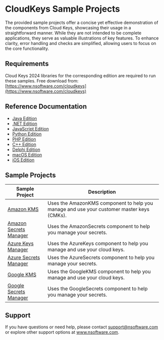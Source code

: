 # CloudKeys Sample Projects
The provided sample projects offer a concise yet effective demonstration of the components from Cloud Keys, showcasing their usage in a straightforward manner. While they are not intended to be complete applications, they serve as valuable illustrations of key features. To enhance clarity, error handling and checks are simplified, allowing users to focus on the core functionality.

## Requirements
Cloud Keys 2024 libraries for the corresponding edition are required to run these samples.  Free download from: [https://www.nsoftware.com/cloudkeys](https://www.nsoftware.com/cloudkeys)

## Reference Documentation
* [Java Edition](https://cdn.nsoftware.com/help/EKJ/java/)
* [.NET Edition](https://cdn.nsoftware.com/help/EKJ/cs/)
* [JavaScript Edition](https://cdn.nsoftware.com/help/EKJ/js/)
* [Python Edition](https://cdn.nsoftware.com/help/EKJ/py/)
* [PHP Edition](https://cdn.nsoftware.com/help/EKJ/php/)
* [C++ Edition](https://cdn.nsoftware.com/help/EKJ/cpp/)
* [Delphi Edition](https://cdn.nsoftware.com/help/EKJ/dlp/)
* [macOS Edition](https://cdn.nsoftware.com/help/EKJ/mac/)
* [iOS Edition](https://cdn.nsoftware.com/help/EKJ/mac/)

## Sample Projects
| Sample Project | Description |
| --- | --- |
| [Amazon KMS](./Cloud%20Keys%20Samples/Amazon%20KMS) | Uses the AmazonKMS component to help you manage and use your customer master keys (CMKs). |
| [Amazon Secrets Manager](./Cloud%20Keys%20Samples/Amazon%20Secrets%20Manager) | Uses the AmazonSecrets component to help you manage your secrets. |
| [Azure Keys Manager](./Cloud%20Keys%20Samples/Azure%20Keys%20Manager) | Uses the AzureKeys component to help you manage and use your cloud keys. |
| [Azure Secrets Manager](./Cloud%20Keys%20Samples/Azure%20Secrets%20Manager) | Uses the AzureSecrets component to help you manage your secrets. |
| [Google KMS](./Cloud%20Keys%20Samples/Google%20KMS) | Uses the GoogleKMS component to help you manage and use your cloud keys. |
| [Google Secrets Manager](./Cloud%20Keys%20Samples/Google%20Secrets%20Manager) | Uses the GoogleSecrets component to help you manage your secrets. |

## Support
If you have questions or need help, please contact support@nsoftware.com or explore other support options 
at www.nsoftware.com.
